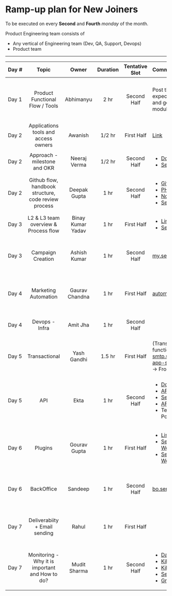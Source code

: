 # **Ramp-up plan for New Joiners**

To be executed on every **Second** and **Fourth** _monday_ of the month.

Product Engineering team consists of

- Any vertical of Engineering team (Dev, QA, Support, Devops)
- Product team

---

| Day&nbsp;# |                        Topic                         |       Owner       | Duration | Tentative Slot | Comments / References                                                                                                                                                                                                                                                                                                                                                                                                                                                                                                                                           | Audience                                                               |
| :--------- | :--------------------------------------------------: | :---------------: | :------: | :------------: | :-------------------------------------------------------------------------------------------------------------------------------------------------------------------------------------------------------------------------------------------------------------------------------------------------------------------------------------------------------------------------------------------------------------------------------------------------------------------------------------------------------------------------------------------------------------- | :--------------------------------------------------------------------- |
| Day 1      |           Product Functional Flow / Tools            |     Abhimanyu     |   2 hr   |  Second Half   | Post this session, it is expected to register, login and go through all the modules / sections                                                                                                                                                                                                                                                                                                                                                                                                                                                                  | <ul><li>Product Engineering</li><li>Customer Care</li><li>HR</li></ul> |
| Day 2      |         Applications tools and access owners         |      Awanish      |  1/2 hr  |   First Half   | [Link](https://github.com/DTSL/handbook/blob/master/Organization/Processes/Apps-tools-access-check-list.md 'Link')                                                                                                                                                                                                                                                                                                                                                                                                                                              | <ul><li>Product Engineering</li></ul>                                  |
| Day 2      |             Approach - milestone and OKR             |   Neeraj Verma    |  1/2 hr  |  Second Half   | <ul><li>[Doc](https://github.com/DTSL/handbook/blob/master/Organization/Processes/approach-milestone-okr.md 'Doc')</li><li>[Session recording](https://drive.google.com/file/d/1jrX74vSMyfQuGsP0OBw9H1WHUo93jPdp/view?usp=sharing 'Session recording')</li></ul>                                                                                                                                                                                                                                                                                                                                                                                                                                                    | <ul><li>Product Engineering</li></ul>                                  |
| Day 2      | Github flow, handbook structure, code review process |   Deepak Gupta    |   1 hr   |  Second Half   | <ul><li> [Github flow](https://github.com/DTSL/handbook/tree/master/Development/Git 'Github flow') </li> <li>[PHP Code review](https://github.com/DTSL/handbook/blob/master/Development/PHP/code-review.md 'PHP Code review') </li><li> [Nodejs Code review](https://github.com/DTSL/handbook/tree/master/Development/Nodejs 'Nodejs Code review')</li><li>[Session recording](https://drive.google.com/file/d/1zQnFx5rSn2OBS4DLJZrrhp08LD5llll8/view?usp=sharing 'Session recording')</li></ul>                                                                | <ul><li>Product Engineering</li></ul>                                  |
 Day 3      |         L2 & L3 team overview & Process flow         | Binay Kumar Yadav |   1 hr   |   First Half   | <ul><li> [Link](https://github.com/DTSL/handbook/blob/master/Organization/Processes/Jira-l2-l3-workflow.md 'Link')</li><li>[Session recording](https://drive.google.com/file/d/1MwjDloM9T2uRnM0hKhH-WES01v_ENL--/view?usp=sharing 'Session recording')</li></ul>                                                                                                                                                                                                                                                                                                                                                                                                                                                    | <ul><li>Product Engineering</li></ul>                       |
| Day 3      |                  Campaign Creation                   |   Ashish Kumar    |   1 hr   |  Second Half   | [my.sendinblue.com](https://my.sendinblue.com)                                                                                                                                                                                                                                                                                                                                                                                                                                                                                                                  | <ul><li>Product Engineering</li><li>Customer Care</li></ul>            |
| Day 4      |                 Marketing Automation                 |  Gaurav Chandna   |   1 hr   |   First Half   | [automation.sendinblue.com](https://automation.sendinblue.com)                                                                                                                                                                                                                                                                                                                                                                                                                                                                                                  | <ul><li>Product Engineering</li><li>Customer Care</li></ul>            |
| Day 4      |                    Devops - Infra                    |     Amit Jha      |   1 hr   |  Second Half   |                                                                                                                                                                                                                                                                                                                                                                                                                                                                                                                                                                 | <ul><li>Product Engineering</li></ul>                                  |
| Day 5      |                    Transactional                     |    Yash Gandhi    |  1.5 hr  |   First Half   | (Transaction mail functionality) + [app-smtp.sendinblue.com](https://app-smtp.sendinblue.com); [app-sms.sendinblue.com](https://app-sms.sendinblue.com) -> FrontEnd                                                                                                                                                                                                                                                                                                                                                                                             | <ul><li>Product Engineering</li><li>Customer Care</li></ul>            |
| Day 5      |                         API                          |       Ekta        |   1 hr   |  Second Half   | <ul><li> [Domain](https://api.sendinblue.com/v3 'Domain') </li> <li>[APIv3 Documentation](https://developers.sendinblue.com/ 'APIv3 Documentation') </li><li> [Session recording](https://drive.google.com/file/d/1KBlzlzx3YrSuo-Nitzt3ufGmjiGJCdaK/view?usp=sharing 'Session recording')<li> [API Details](https://github.com/DTSL/handbook/tree/master/Applications/API 'API Details')</li><li> Test APIv3 using Postman refer [PDF](https://drive.google.com/file/d/1GAWNQFj37NmgsZ05R6tAlLKYdEpQuzpj/view?usp=sharing 'Test APIv3 using Postman')</li></ul> | <ul><li>Product Engineering</li><li>Customer Care</li></ul>            |
| Day 6      |                       Plugins                        |   Gourav Gupta    |   1 hr   |   First Half   | <ul><li>[List of plugins](https://www.sendinblue.com/plugins/ 'List of plugins')</li><li>[Session recording - Wordpress](https://drive.google.com/file/d/1omIx4xDBPHo85YIM6S_K1HjHVqhFNDPT/view?usp=sharing 'Session recording - Wordpress')</li><li>[Session recording - Woo-Commerce](https://drive.google.com/file/d/1T3QAouKEwwt51kPF6_8AdmOIgbx2O3vb/view?usp=sharing 'Session recording - Woo-Commerce')</li></ul>                                                                                                                                                                                                                                                                                                                                                                                                                                                                      | <ul><li>Product Engineering</li><li>Customer Care</li></ul>            |
| Day 6      |                      BackOffice                      |      Sandeep      |   1 hr   |  Second Half   | [bo.sendinblue.com](https://bo.sendinblue.com)                                                                                                                                                                                                                                                                                                                                                                                                                                                                                                                  | <ul><li>Product Engineering</li><li>Customer Care</li></ul>            |
| Day 7      |            Deliverabiity + Email sending             |       Rahul       |   1 hr   |   First Half   |                                                                                                                                                                                                                                                                                                                                                                                                                                                                                                                                                                 | <ul><li>Product Engineering</li><li>Customer Care</li></ul>            |
| Day 7      |   Monitoring - Why it is important and How to do?    |   Mudit Sharma    |   1 hr   |  Second Half   | <ul><li>[Datadog](https://app.datadoghq.com/apm/home?env=production 'Datadog')</li><li>[Kibana (Sherlock)](https://sherlock.51b.tech/login?next=%2F 'Kibana (Sherlock)') </li><li>[Kibana (Sherlog)](https://sherlogs.51b.tech/login 'Kibana (Sherlog)')</li> <li>[Sentry](https://sentry.io/organizations/sendinblue/projects/ 'Sentry')</li><li>[Grafana](https://sib.grafana.net/?orgId=1 'Grafana')</li></ul>                                                                                                                                               | <ul><li>Product Engineering</li></ul>                                  |
